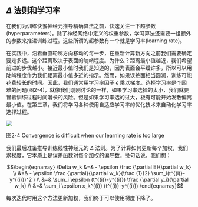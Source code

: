 ## $\Delta$ 法则和学习率
在我们为训练快餐神经元推导精确算法之前，快速关注一下超参数(hyperparameters)。除了神经网络中定义的权重参数，学习算法还需要一组额外的参数来推进训练过程。这些所谓的超参数有一个就是学习率(learning rate)。

在实践中，沿着垂直轮廓方向移动的每一步，在重新计算新方向之前我们需要确定要走多远。这个距离取决于表面的陡峭程度。为什么？距离最小值越近，我们希望前进的步伐越小。接近最小值时我们是知道的，因为表面会平缓许多，所以可以用陡峭程度作为我们距离最小值多近的指示。然而，如果误差面相当圆润，训练可能花费较长的时间。因此，我们通常用学习率因子 $\epsilon$ 乘以梯度。选择学习率是个困难的问题(图2-4)，就像我们刚刚讨论的一样，如果学习率选择的太小，我们就要冒着训练过程时间漫长的风险。但是如果学习率选的过大，极有可能开始发散偏离最小值。在第三章，我们将学习各种使用自适应学习率的优化技术来自动化学习率选择过程。

![](https://github.com/lucasbyAI/Fundamental_of_Deep_Learning_ZH/blob/master/images_folder/Fig2-4.png)

图2-4 Convergence is difficult when our learning rate is too large

我们最后准备推导训练线性神经元的 $\Delta$ 法则。为了计算如何更新每个加权，我们求梯度，它本质上是误差函数对每个加权的偏导数。换句话说，我们想：

$$\begin{eqnarray}
\Delta w_k  &=&  - \epsilon \frac {\partial E}{\partial w_k} \\
&=& - \epsilon \frac {\partial}{\partial w_k}(\frac {1}{2} \sum_i(t^{(i)}-y^{(i)})^2 ) \\
&=& \sum_i \epsilon (t^{(i)}-y^{(i)}) \frac {\partial y_i}{\partial w_k} \\
&=& \sum_i \epsilon x_k^{(i)} (t^{(i)}-y^{(i)})
\end{eqnarray}$$


每次迭代时用这个方法更新加权，我们终于可以使用梯度下降了。
